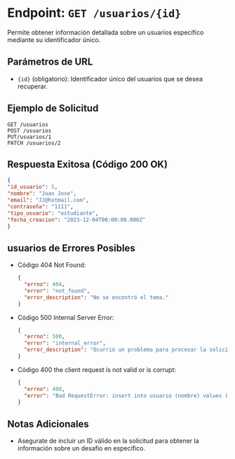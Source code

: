 # Endpoint: `GET /usuarios/{id}`

Permite obtener información detallada sobre un usuarios específico mediante su identificador único.

## Parámetros de URL
- `{id}` (obligatorio): Identificador único del usuarios que se desea recuperar.

## Ejemplo de Solicitud
```http
GET /usuarios
POST /usuarios
PUT/usuarios/1
PATCH /usuarios/2
```

## Respuesta Exitosa (Código 200 OK)
```json
{
"id_usuario": 5,
"nombre": "Juan Jose",
"email": "JJ@hotmail.com",
"contraseña": "1111",
"tipo_usuario": "estudiante",
"fecha_creacion": "2023-12-04T00:00:00.000Z"
}
```

## usuarios de Errores Posibles
- Código 404 Not Found:

  ```json
  {
    "errno": 404,
    "error": "not_found",
    "error_description": "No se encontró el tema."
  }
  ```

- Código 500 Internal Server Error:
  ```json
  {
    "errno": 500,
    "error": "internal_error",
    "error_description": "Ocurrió un problema para procesar la solicitud"
  }
  ``` 
- Código 400 the client request is not valid or is corrupt:
  ```json
  {
    "errno": 400,
    "error": "Bad RequestError: insert into usuario (nombre) values ('juan') - Unknown column 'nombre' in 'field list'"
  }


## Notas Adicionales

- Asegurate de incluir un ID válido en la solicitud para obtener la información
  sobre un desafio en específico.
